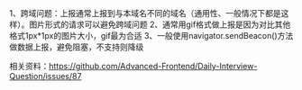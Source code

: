
1、跨域问题：上报通常上报到与本域名不同的域名（通用性、一般情况下都是这样）。图片形式的请求可以避免跨域问题
2、通常用gif格式做上报是因为对比其他格式1px*1px的图片大小，gif最为合适
3、一般使用navigator.sendBeacon()方法做数据上报，避免阻塞，不支持则降级

相关资料：https://github.com/Advanced-Frontend/Daily-Interview-Question/issues/87